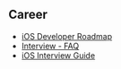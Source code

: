 ## Career

- [iOS Developer Roadmap](/Career/iOS-Developer-Roadmap/iOS-Developer-Roadmap.md)
- [Interview - FAQ](/Career/Interview-faq.md)
- [iOS Interview Guide](/Career/iOS-Interview-Guide/Index.md)
